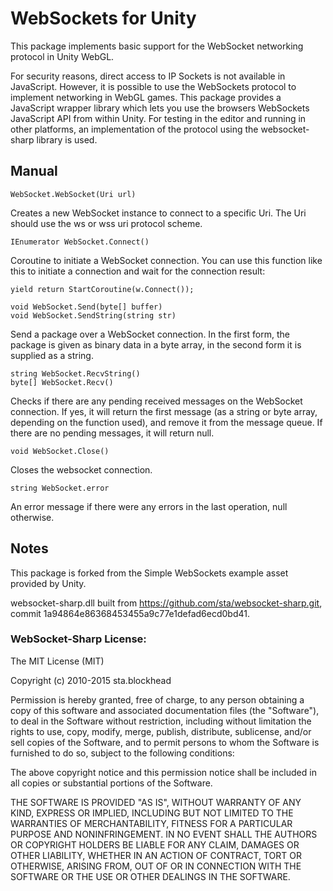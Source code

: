 # WebSockets for Unity

This package implements basic support for the WebSocket networking protocol in Unity WebGL.

For security reasons, direct access to IP Sockets is not available in JavaScript. However, it is possible to use the WebSockets protocol to implement networking in WebGL games. This package provides a JavaScript wrapper library which lets you use the browsers WebSockets JavaScript API from within Unity. For testing in the editor and running in other platforms, an implementation of the protocol using the websocket-sharp library is used.

## Manual

```
WebSocket.WebSocket(Uri url)
```

Creates a new WebSocket instance to connect to a specific Uri. The Uri should use the ws or wss uri protocol scheme.

```
IEnumerator WebSocket.Connect()
```

Coroutine to initiate a WebSocket connection. You can use this function like this to initiate a connection and wait for the connection result:

```
yield return StartCoroutine(w.Connect());
```

```
void WebSocket.Send(byte[] buffer)
void WebSocket.SendString(string str)
```

Send a package over a WebSocket connection. In the first form, the package is given as binary data in a byte array, in the second form it is supplied as a string.

```
string WebSocket.RecvString()
byte[] WebSocket.Recv()
```

Checks if there are any pending received messages on the WebSocket connection. If yes, it will return the first message (as a string or byte array, depending on the function used), and remove it from the message queue. If there are no pending messages, it will return null.

```
void WebSocket.Close()
```

Closes the websocket connection.

```
string WebSocket.error
```

An error message if there were any errors in the last operation, null otherwise.

## Notes

This package is forked from the Simple WebSockets example asset provided by Unity.

websocket-sharp.dll built from https://github.com/sta/websocket-sharp.git, commit 1a94864e86368453455a9c77e1defad6ecd0bd41.

### WebSocket-Sharp License:

The MIT License (MIT)

Copyright (c) 2010-2015 sta.blockhead

Permission is hereby granted, free of charge, to any person obtaining a copy
of this software and associated documentation files (the "Software"), to deal
in the Software without restriction, including without limitation the rights
to use, copy, modify, merge, publish, distribute, sublicense, and/or sell
copies of the Software, and to permit persons to whom the Software is
furnished to do so, subject to the following conditions:

The above copyright notice and this permission notice shall be included in
all copies or substantial portions of the Software.

THE SOFTWARE IS PROVIDED "AS IS", WITHOUT WARRANTY OF ANY KIND, EXPRESS OR
IMPLIED, INCLUDING BUT NOT LIMITED TO THE WARRANTIES OF MERCHANTABILITY,
FITNESS FOR A PARTICULAR PURPOSE AND NONINFRINGEMENT. IN NO EVENT SHALL THE
AUTHORS OR COPYRIGHT HOLDERS BE LIABLE FOR ANY CLAIM, DAMAGES OR OTHER
LIABILITY, WHETHER IN AN ACTION OF CONTRACT, TORT OR OTHERWISE, ARISING FROM,
OUT OF OR IN CONNECTION WITH THE SOFTWARE OR THE USE OR OTHER DEALINGS IN
THE SOFTWARE.
